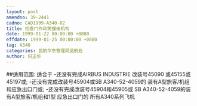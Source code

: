 ```yaml
---
layout: post
amendno: 39-2441
cadno: CAD1999-A340-02
title: 检查门作动筒撞击机构
date: 1999-01-22 00:00:00 +0800
effdate: 1999-01-25 00:00:00 +0800
tag: A340
categories: 民航华东管理局适航处
author: 何正华
---
```


##适用范围:
适合于 -还没有完成AIRBUS INDUSTRIE 改装号45090
或45155或45197或; -还没有完成改装号45904或SB A340-52-4059的 装有A型旅客/机组和应急出口门或;
-还没有完成改装号45904和45905或      SB A340-52-4059的装有A型旅客/机组和1型 应急出口门的
所有A340系列飞机

